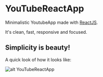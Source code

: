 # YouTubeReactApp

Minimalistic YoutubeApp made with [ReactJS](https://facebook.github.io/react/).

It's clean, fast, responsive and focused.

## Simplicity is beauty!

A quick look of how it looks like:

![alt YouTubeReactApp](https://cloud.githubusercontent.com/assets/2528506/21745296/fc4eca72-d528-11e6-9d66-3a9dfb751416.png)
